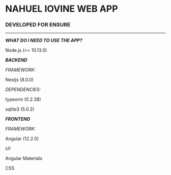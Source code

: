 # NAHUEL IOVINE WEB APP
### DEVELOPED FOR ENSURE
-------------------------
**_WHAT DO I NEED TO USE THE APP?_**

Node.js (>= 10.13.0)

**_BACKEND_**

*FRAMEWORK:*

Nestjs (8.0.0)

*DEPENDENCIES:*

typeorm (0.2.38)

sqlite3 (5.0.2)

**_FRONTEND_**

*FRAMEWORK:*

Angular (12.2.0)

*UI:*

Angular Materials

CSS